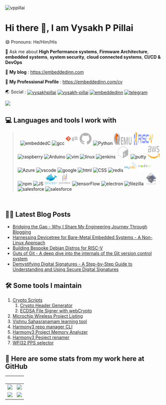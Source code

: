 <p align="left"> <img src="https://komarev.com/ghpvc/?username=vppillai&label=Profile%20views&color=0e75b6&style=flat" alt="vppillai" /> </p>

# Hi there 👋, I am Vysakh P Pillai

😄 Pronouns: He/Him/His

💬 Ask me about **High Performance systems**, **Firmware Architecture**, **embedded systems**, **system security**, **cloud connected systems**, **CI/CD & DevOps**

🔗 **My blog** : https://embeddedinn.com

💼 **My Professional Profile** : https://embeddedinn.com/cv


<a> 🌏 Social :  </a>
<a href="https://twitter.com/vysakhpillai" target="_blank"><img align="center" src="https://cdn.jsdelivr.net/gh/devicons/devicon/icons/twitter/twitter-original.svg" alt="vysakhpillai" height="30" width="40" /></a>
<a href="https://linkedin.com/in/vysakh-pillai" target="_blank"><img align="center" src="https://cdn.jsdelivr.net/gh/devicons/devicon/icons/linkedin/linkedin-original.svg" alt="vysakh-pillai" height="30" width="40" /></a>
<a href="https://www.youtube.com/c/embeddedinn" target="_blank"><img align="center" src="https://upload.wikimedia.org/wikipedia/commons/0/09/YouTube_full-color_icon_%282017%29.svg" alt="embeddedinn" height="30" width="40" /></a>
<a href="https://t.me/vysakhpillai" target="_blank"><img align="center" src="https://upload.wikimedia.org/wikipedia/commons/8/82/Telegram_logo.svg" alt="telegram" height="30" width="40" /></a>
<br/>

<a href="https://www.buymeacoffee.com/embeddedinn"><img src="https://img.buymeacoffee.com/button-api/?text=Buy me a coffee&emoji=&slug=embeddedinn&button_colour=FFDD00&font_colour=000000&font_family=Cookie&outline_colour=000000&coffee_colour=ffffff" /></a>

## 💻 Languages and tools I work with 
> &nbsp;
<a><img width="50" height="50" alt="embeddedC" src="https://cdn.jsdelivr.net/gh/devicons/devicon/icons/embeddedc/embeddedc-original-wordmark.svg" /></a>
<a><img width="40" height="40" alt="gcc" src="https://cdn.jsdelivr.net/gh/devicons/devicon/icons/gcc/gcc-original.svg" /></a>
<a><img width="40" height="40" alt="git" src="https://raw.githubusercontent.com/embeddedinn/embeddedinn.github.io/master/images/misc/devicons/git-original-wordmark_dark.svg" /></a>
<a><img width="40" height="40" alt="github" src="https://raw.githubusercontent.com/embeddedinn/embeddedinn.github.io/master/images/misc/devicons/github-original_dark.svg" /></a>
<a><img width="40" height="40" alt="Python"  src="https://cdn.jsdelivr.net/gh/devicons/devicon/icons/python/python-original-wordmark.svg" /></a>
<a><img width="60" height="40" alt="qemu" src="https://raw.githubusercontent.com/embeddedinn/embeddedinn.github.io/master/images/misc/devicons/Qemu_logo-dark.svg" /></a>
<a><img width="60" height="40" alt="riscv" src="https://raw.githubusercontent.com/embeddedinn/embeddedinn.github.io/master/images/misc/devicons/RISC-V-logo_dark.svg" /> </a>
<a><img width="40" height="40" alt="raspberry" src="https://cdn.jsdelivr.net/gh/devicons/devicon/icons/raspberrypi/raspberrypi-original.svg" /></a>
<a><img width="40" height="40" alt="Arduino" src="https://cdn.jsdelivr.net/gh/devicons/devicon/icons/arduino/arduino-original-wordmark.svg" /></a>
<a><img width="40" height="40" alt="vim" src="https://cdn.jsdelivr.net/gh/devicons/devicon/icons/vim/vim-original.svg" /></a>
<a><img width="40" height="40" alt="linux" src="https://cdn.jsdelivr.net/gh/devicons/devicon/icons/linux/linux-original.svg" /></a>
<a><img width="40" height="40" alt="jenkins" src="https://cdn.jsdelivr.net/gh/devicons/devicon/icons/jenkins/jenkins-original.svg" /></a>
<a><img width="40" height="40" alt="bash" src="https://raw.githubusercontent.com/embeddedinn/embeddedinn.github.io/master/images/misc/devicons/bash-plain_dark.svg" /></a>
<a><img width="40" height="40" alt="putty" src="https://cdn.jsdelivr.net/gh/devicons/devicon/icons/putty/putty-original.svg" /></a>
<a><img width="40" height="40" alt="AWS" src="https://raw.githubusercontent.com/embeddedinn/embeddedinn.github.io/master/images/misc/devicons/Amazon_Web_Services_Logo_dark.svg" /></a></a>
<a><img width="40" height="40" alt="Azure" src="https://cdn.jsdelivr.net/gh/devicons/devicon/icons/azure/azure-original-wordmark.svg" /></a>
<a><img width="40" height="40" alt="vscode" src="https://cdn.jsdelivr.net/gh/devicons/devicon/icons/vscode/vscode-original-wordmark.svg" /></a>
<a><img width="40" height="40" alt="google" src="https://cdn.jsdelivr.net/gh/devicons/devicon/icons/google/google-original.svg" /></a>
<a><img width="40" height="40" alt="html" src="https://cdn.jsdelivr.net/gh/devicons/devicon/icons/html5/html5-original-wordmark.svg" /></a>
<a><img width="40" height="40" alt="CSS" src="https://cdn.jsdelivr.net/gh/devicons/devicon/icons/css3/css3-original-wordmark.svg" /></a>
<a><img width="40" height="40" alt="redis" src="https://cdn.jsdelivr.net/gh/devicons/devicon/icons/redis/redis-original.svg" /></a>
<a><img width="40" height="40" alt="mysql" src="https://raw.githubusercontent.com/embeddedinn/embeddedinn.github.io/master/images/misc/devicons/mysql-original-wordmark_dark.svg" /></a>
<a><img width="40" height="40" alt="nodeJS" src="https://raw.githubusercontent.com/embeddedinn/embeddedinn.github.io/master/images/misc/devicons/nodejs-original-wordmark_dark.svg" /></a>
<a><img width="40" height="40" alt="npm" src="https://cdn.jsdelivr.net/gh/devicons/devicon/icons/npm/npm-original-wordmark.svg" /></a>
<a><img width="40" height="40" alt="JS" src="https://cdn.jsdelivr.net/gh/devicons/devicon/icons/javascript/javascript-original.svg" /></a></a>
<a><img width="40" height="40" alt="docker" src="https://raw.githubusercontent.com/embeddedinn/embeddedinn.github.io/master/images/misc/devicons/docker-original-wordmark_dark.svg" /></a>
<a><img width="40" height="40" alt="pandas" src="https://raw.githubusercontent.com/embeddedinn/embeddedinn.github.io/master/images/misc/devicons/pandas-original-wordmark_dark.svg" /></a>
<a><img width="40" height="40" alt="tensorFlow" src="https://cdn.jsdelivr.net/gh/devicons/devicon/icons/tensorflow/tensorflow-original.svg" /></a>
<a><img width="40" height="40" alt="electron" src="https://cdn.jsdelivr.net/gh/devicons/devicon/icons/electron/electron-original.svg" /></a>
<a><img width="40" height="40" alt="filezilla" src="https://cdn.jsdelivr.net/gh/devicons/devicon/icons/filezilla/filezilla-plain.svg" /></a>
<a><img width="40" height="40" alt="inkscape" src="https://raw.githubusercontent.com/embeddedinn/embeddedinn.github.io/master/images/misc/devicons/inkscape-original-wordmark_dark.svg" /></a>
<a><img width="40" height="40" alt="salesforce" src="https://cdn.jsdelivr.net/gh/devicons/devicon/icons/salesforce/salesforce-original.svg" /></a>
<a><img width="40" height="40" alt="salesforce" src="https://cdn.jsdelivr.net/gh/devicons/devicon/icons/debian/debian-plain-wordmark.svg" /></a>
<br/>

## ✍🏿 Latest Blog Posts
<!-- BLOG-POST-LIST:START -->
- [Bridging the Gap - Why I Share My Engineering Journey Through Blogging](https://www.embeddedinn.com/articles/tutorial/Why-I-Blog/)
- [Harnessing Devicetree for Bare-Metal Embedded Systems - A Non-Linux Approach](https://www.embeddedinn.com/articles/tutorial/Device-Tree-on-metal/)
- [Building Bespoke Debian Distros for RISC-V](https://www.embeddedinn.com/articles/tutorial/building-a-bespoke-RISCV-debian-distro/)
- [Guts of Git - A deep dive into the internals of the Git version control system](https://www.embeddedinn.com/articles/tutorial/Guts-of-Git/)
- [Demystifying Digital Signatures - A Step-by-Step Guide to Understanding and Using Secure Digital Signatures](https://www.embeddedinn.com/articles/tutorial/Demystifying-Digital-Signatures/)
<!-- BLOG-POST-LIST:END -->


## 🛠️ Some tools I maintain

1. [Crypto Scripts](https://vppillai.github.io/cryptoScript/)
    1. [Crypto Header Generator](https://vppillai.github.io/cryptoScript/CryptoHeaderGen.html)
    2. [ECDSA File Signer with webCrypto](https://vppillai.github.io/cryptoScript/FileSigner.html)
2. [Microchip Wireless Project Listing](https://vppillai.github.io/WFI32Projects/)
3. [Vishnu Sahasranamam learning tool](https://vppillai.github.io/sruthi/) 
4. [Harmony3 repo manager CLI](https://github.com/vppillai/H3Restore)
5. [Harmony3 Project Memory Analyzer](https://github.com/vppillai/MPLABXMemoryAnalyzer)
6. [Harmony3 Peoject renamer](https://github.com/vppillai/H3Rename)
7. [WFI32 PPS selector](https://vppillai.github.io/WFI32E01-PPS-Selector/)

## 🥇 Here are some stats from my work here at GitHub 

|                                                            &nbsp;                                                             |                                                                                                          &nbsp;                                                                                                          |
| :---------------------------------------------------------------------------------------------------------------------------: | :----------------------------------------------------------------------------------------------------------------------------------------------------------------------------------------------------------------------: |
| <img src="https://github-readme-streak-stats.herokuapp.com?user=vppillai&theme=highcontrast&date_format=M%20j%5B%2C%20Y%5D"/> | <img src="https://github-readme-stats.vercel.app/api?username=vppillai&show_icons=true&title_color=fff&icon_color=79ff97&text_color=9f9f9f&bg_color=151515&count_private=true&include_all_commits=true&layout=compact"/> |
|    <img src="https://github-profile-trophy.vercel.app/?username=subeshb1&theme=dracula&column=3&margin-w=15&margin-h=15">     |  <img src="https://github-readme-stats.vercel.app/api/top-langs?username=vppillai&show_icons=true&title_color=fff&icon_color=79ff97&text_color=9f9f9f&bg_color=151515&hide=swift,scss&langs_count=10&layout=compact"/>   |




